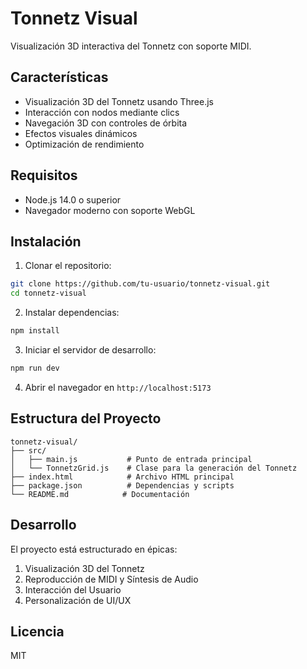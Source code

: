 # Tonnetz Visual

Visualización 3D interactiva del Tonnetz con soporte MIDI.

## Características

- Visualización 3D del Tonnetz usando Three.js
- Interacción con nodos mediante clics
- Navegación 3D con controles de órbita
- Efectos visuales dinámicos
- Optimización de rendimiento

## Requisitos

- Node.js 14.0 o superior
- Navegador moderno con soporte WebGL

## Instalación

1. Clonar el repositorio:
```bash
git clone https://github.com/tu-usuario/tonnetz-visual.git
cd tonnetz-visual
```

2. Instalar dependencias:
```bash
npm install
```

3. Iniciar el servidor de desarrollo:
```bash
npm run dev
```

4. Abrir el navegador en `http://localhost:5173`

## Estructura del Proyecto

```
tonnetz-visual/
├── src/
│   ├── main.js           # Punto de entrada principal
│   └── TonnetzGrid.js    # Clase para la generación del Tonnetz
├── index.html            # Archivo HTML principal
├── package.json          # Dependencias y scripts
└── README.md            # Documentación
```

## Desarrollo

El proyecto está estructurado en épicas:

1. Visualización 3D del Tonnetz
2. Reproducción de MIDI y Síntesis de Audio
3. Interacción del Usuario
4. Personalización de UI/UX

## Licencia

MIT 